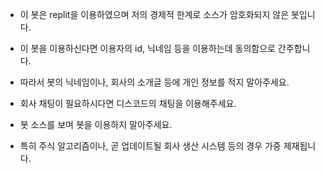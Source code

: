 * 이 봇은 replit을 이용하였으며 저의 경제적 한계로 소스가 암호화되지 않은 봇입니다.

* 이 봇을 이용하신다면 이용자의 id, 닉네임 등을 이용하는데 동의함으로 간주합니다.

* 따라서 봇의 닉네임이나, 회사의 소개글 등에 개인 정보를 적지 말아주세요.

* 회사 채팅이 필요하시다면 디스코드의 채팅을 이용해주세요.

* 봇 소스를 보며 봇을 이용하지 말아주세요. 

* 특히 주식 알고리즘이나, 곧 업데이트될 회사 생산 시스템 등의 경우 가중 제재됩니다.
